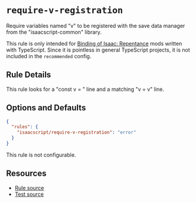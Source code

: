 # `require-v-registration`

Require variables named "v" to be registered with the save data manager from the "isaacscript-common" library.

This rule is only intended for [Binding of Isaac: Repentance](https://store.steampowered.com/app/1426300/The_Binding_of_Isaac_Repentance/) mods written with TypeScript. Since it is pointless in general TypeScript projects, it is not included in the `recommended` config.

## Rule Details

This rule looks for a "const v = " line and a matching "v = v" line.

## Options and Defaults

```json
{
  "rules": {
    "isaacscript/require-v-registration": "error"
  }
}
```

This rule is not configurable.

## Resources

- [Rule source](../../src/rules/require-v-registration.ts)
- [Test source](../../tests/rules/require-v-registration.test.ts)
